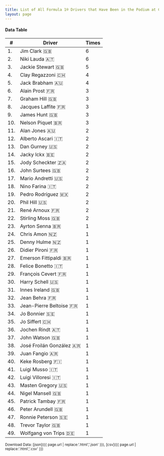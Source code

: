 ```yaml
---
title: List of All Formula 1® Drivers that Have Been in the Podium at Circuit Park Zandvoort
layout: page
---
```


<canvas id="chart" width="400" height="180"></canvas>
<script>
var data = {
    "datasets": [
        {
            "backgroundColor": "#f3a935",
            "borderColor": "#f68639",
            "borderWidth": 1,
            "data": [
                6.0,
                6.0,
                5.0,
                4.0,
                4.0,
                3.0,
                3.0,
                3.0,
                3.0,
                3.0,
                2.0,
                2.0,
                2.0,
                2.0,
                2.0,
                2.0,
                2.0,
                2.0,
                2.0,
                2.0,
                2.0,
                2.0,
                1.0,
                1.0,
                1.0,
                1.0,
                1.0,
                1.0,
                1.0,
                1.0,
                1.0,
                1.0,
                1.0,
                1.0,
                1.0,
                1.0,
                1.0,
                1.0,
                1.0,
                1.0,
                1.0,
                1.0,
                1.0,
                1.0,
                1.0,
                1.0,
                1.0,
                1.0,
                1.0
            ],
            "label": "Times"
        }
    ],
    "labels": [
        "Jim Clark",
        "Niki Lauda",
        "Jackie Stewart",
        "Clay Regazzoni",
        "Jack Brabham",
        "Alain Prost",
        "Graham Hill",
        "Jacques Laffite",
        "James Hunt",
        "Nelson Piquet",
        "Alan Jones",
        "Alberto Ascari",
        "Dan Gurney",
        "Jacky Ickx",
        "Jody Scheckter",
        "John Surtees",
        "Mario Andretti",
        "Nino Farina",
        "Pedro Rodríguez",
        "Phil Hill",
        "René Arnoux",
        "Stirling Moss",
        "Ayrton Senna",
        "Chris Amon",
        "Denny Hulme",
        "Didier Pironi",
        "Emerson Fittipaldi",
        "Felice Bonetto",
        "François Cevert",
        "Harry Schell",
        "Innes Ireland",
        "Jean Behra",
        "Jean-Pierre Beltoise",
        "Jo Bonnier",
        "Jo Siffert",
        "Jochen Rindt",
        "John Watson",
        "José Froilán González",
        "Juan Fangio",
        "Keke Rosberg",
        "Luigi Musso",
        "Luigi Villoresi",
        "Masten Gregory",
        "Nigel Mansell",
        "Patrick Tambay",
        "Peter Arundell",
        "Ronnie Peterson",
        "Trevor Taylor",
        "Wolfgang von Trips"
    ]
};
var options = {
  legend: {
    display: false
  },
  scales: {
    xAxes: [{
      ticks: {
        beginAtZero: true,
        maxRotation: 180,
        display: window.innerWidth > 800
      }
    }],
    yAxes: [{
      ticks: {
        beginAtZero: true
      }
    }]
  },
  onResize: function(chart, size) {
    chart.options.scales.xAxes[0].ticks.display = size.width > 800;
  }
};
new Chart("chart", {
    data: data,
    type: 'bar',
    options: options
});
</script>



#### Data Table

| # | Driver | Times |
|--|--|--|
| 1. | Jim Clark 🇬🇧 | 6 |
| 2. | Niki Lauda 🇦🇹 | 6 |
| 3. | Jackie Stewart 🇬🇧 | 5 |
| 4. | Clay Regazzoni 🇨🇭 | 4 |
| 5. | Jack Brabham 🇦🇺 | 4 |
| 6. | Alain Prost 🇫🇷 | 3 |
| 7. | Graham Hill 🇬🇧 | 3 |
| 8. | Jacques Laffite 🇫🇷 | 3 |
| 9. | James Hunt 🇬🇧 | 3 |
| 10. | Nelson Piquet 🇧🇷 | 3 |
| 11. | Alan Jones 🇦🇺 | 2 |
| 12. | Alberto Ascari 🇮🇹 | 2 |
| 13. | Dan Gurney 🇺🇸 | 2 |
| 14. | Jacky Ickx 🇧🇪 | 2 |
| 15. | Jody Scheckter 🇿🇦 | 2 |
| 16. | John Surtees 🇬🇧 | 2 |
| 17. | Mario Andretti 🇺🇸 | 2 |
| 18. | Nino Farina 🇮🇹 | 2 |
| 19. | Pedro Rodríguez 🇲🇽 | 2 |
| 20. | Phil Hill 🇺🇸 | 2 |
| 21. | René Arnoux 🇫🇷 | 2 |
| 22. | Stirling Moss 🇬🇧 | 2 |
| 23. | Ayrton Senna 🇧🇷 | 1 |
| 24. | Chris Amon 🇳🇿 | 1 |
| 25. | Denny Hulme 🇳🇿 | 1 |
| 26. | Didier Pironi 🇫🇷 | 1 |
| 27. | Emerson Fittipaldi 🇧🇷 | 1 |
| 28. | Felice Bonetto 🇮🇹 | 1 |
| 29. | François Cevert 🇫🇷 | 1 |
| 30. | Harry Schell 🇺🇸 | 1 |
| 31. | Innes Ireland 🇬🇧 | 1 |
| 32. | Jean Behra 🇫🇷 | 1 |
| 33. | Jean-Pierre Beltoise 🇫🇷 | 1 |
| 34. | Jo Bonnier 🇸🇪 | 1 |
| 35. | Jo Siffert 🇨🇭 | 1 |
| 36. | Jochen Rindt 🇦🇹 | 1 |
| 37. | John Watson 🇬🇧 | 1 |
| 38. | José Froilán González 🇦🇷 | 1 |
| 39. | Juan Fangio 🇦🇷 | 1 |
| 40. | Keke Rosberg 🇫🇮 | 1 |
| 41. | Luigi Musso 🇮🇹 | 1 |
| 42. | Luigi Villoresi 🇮🇹 | 1 |
| 43. | Masten Gregory 🇺🇸 | 1 |
| 44. | Nigel Mansell 🇬🇧 | 1 |
| 45. | Patrick Tambay 🇫🇷 | 1 |
| 46. | Peter Arundell 🇬🇧 | 1 |
| 47. | Ronnie Peterson 🇸🇪 | 1 |
| 48. | Trevor Taylor 🇬🇧 | 1 |
| 49. | Wolfgang von Trips 🇩🇪 | 1 |

<small>Download Data: [json]({{ page.url | replace:'.html','.json' }}), [csv]({{ page.url | replace:'.html','.csv' }})</small>

